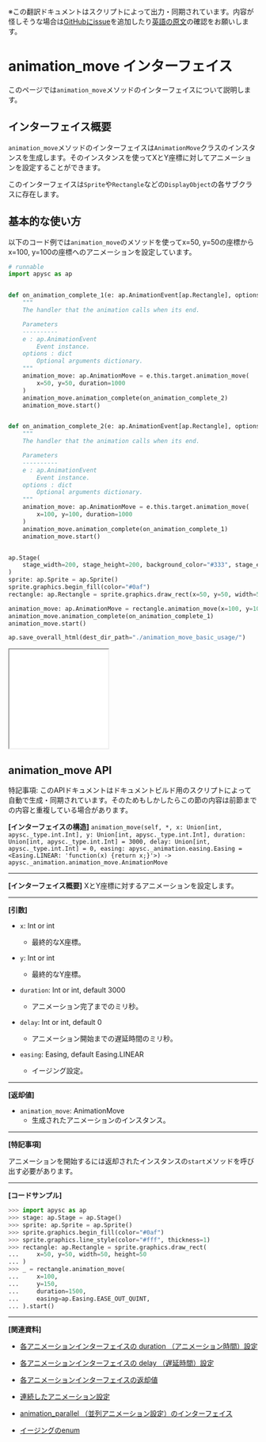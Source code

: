 <span class="inconspicuous-txt">※この翻訳ドキュメントはスクリプトによって出力・同期されています。内容が怪しそうな場合は<a href="https://github.com/simon-ritchie/apysc/issues" target="_blank">GitHubにissue</a>を追加したり[英語の原文](https://simon-ritchie.github.io/apysc/en/animation_move.html)の確認をお願いします。</span>

# animation_move インターフェイス

このページでは`animation_move`メソッドのインターフェイスについて説明します。

## インターフェイス概要

`animation_move`メソッドのインターフェイスは`AnimationMove`クラスのインスタンスを生成します。そのインスタンスを使ってXとY座標に対してアニメーションを設定することができます。

このインターフェイスは`Sprite`や`Rectangle`などの`DisplayObject`の各サブクラスに存在します。

## 基本的な使い方

以下のコード例では`animation_move`のメソッドを使ってx=50, y=50の座標からx=100, y=100の座標へのアニメーションを設定しています。

```py
# runnable
import apysc as ap


def on_animation_complete_1(e: ap.AnimationEvent[ap.Rectangle], options: dict) -> None:
    """
    The handler that the animation calls when its end.

    Parameters
    ----------
    e : ap.AnimationEvent
        Event instance.
    options : dict
        Optional arguments dictionary.
    """
    animation_move: ap.AnimationMove = e.this.target.animation_move(
        x=50, y=50, duration=1000
    )
    animation_move.animation_complete(on_animation_complete_2)
    animation_move.start()


def on_animation_complete_2(e: ap.AnimationEvent[ap.Rectangle], options: dict) -> None:
    """
    The handler that the animation calls when its end.

    Parameters
    ----------
    e : ap.AnimationEvent
        Event instance.
    options : dict
        Optional arguments dictionary.
    """
    animation_move: ap.AnimationMove = e.this.target.animation_move(
        x=100, y=100, duration=1000
    )
    animation_move.animation_complete(on_animation_complete_1)
    animation_move.start()


ap.Stage(
    stage_width=200, stage_height=200, background_color="#333", stage_elem_id="stage"
)
sprite: ap.Sprite = ap.Sprite()
sprite.graphics.begin_fill(color="#0af")
rectangle: ap.Rectangle = sprite.graphics.draw_rect(x=50, y=50, width=50, height=50)

animation_move: ap.AnimationMove = rectangle.animation_move(x=100, y=100, duration=1000)
animation_move.animation_complete(on_animation_complete_1)
animation_move.start()

ap.save_overall_html(dest_dir_path="./animation_move_basic_usage/")
```

<iframe src="static/animation_move_basic_usage/index.html" width="200" height="200"></iframe>

## animation_move API

<span class="inconspicuous-txt">特記事項: このAPIドキュメントはドキュメントビルド用のスクリプトによって自動で生成・同期されています。そのためもしかしたらこの節の内容は前節までの内容と重複している場合があります。</span>

**[インターフェイスの構造]** `animation_move(self, *, x: Union[int, apysc._type.int.Int], y: Union[int, apysc._type.int.Int], duration: Union[int, apysc._type.int.Int] = 3000, delay: Union[int, apysc._type.int.Int] = 0, easing: apysc._animation.easing.Easing = <Easing.LINEAR: 'function(x) {return x;}'>) -> apysc._animation.animation_move.AnimationMove`<hr>

**[インターフェイス概要]** XとY座標に対するアニメーションを設定します。<hr>

**[引数]**

- `x`: Int or int
  - 最終的なX座標。

- `y`: Int or int
  - 最終的なY座標。

- `duration`: Int or int, default 3000
  - アニメーション完了までのミリ秒。

- `delay`: Int or int, default 0
  - アニメーション開始までの遅延時間のミリ秒。

- `easing`: Easing, default Easing.LINEAR
  - イージング設定。

<hr>

**[返却値]**

- `animation_move`: AnimationMove
  - 生成されたアニメーションのインスタンス。

<hr>

**[特記事項]**

アニメーションを開始するには返却されたインスタンスの`start`メソッドを呼び出す必要があります。<hr>

**[コードサンプル]**

```py
>>> import apysc as ap
>>> stage: ap.Stage = ap.Stage()
>>> sprite: ap.Sprite = ap.Sprite()
>>> sprite.graphics.begin_fill(color="#0af")
>>> sprite.graphics.line_style(color="#fff", thickness=1)
>>> rectangle: ap.Rectangle = sprite.graphics.draw_rect(
...     x=50, y=50, width=50, height=50
... )
>>> _ = rectangle.animation_move(
...     x=100,
...     y=150,
...     duration=1500,
...     easing=ap.Easing.EASE_OUT_QUINT,
... ).start()
```

<hr>

**[関連資料]**

- [各アニメーションインターフェイスの duration （アニメーション時間）設定](https://simon-ritchie.github.io/apysc/en/jp_animation_duration.html)
- [各アニメーションインターフェイスの delay （遅延時間）設定](https://simon-ritchie.github.io/apysc/en/jp_animation_delay.html)

- [各アニメーションインターフェイスの返却値](https://simon-ritchie.github.io/apysc/en/jp_animation_return_value.html)
- [連続したアニメーション設定](https://simon-ritchie.github.io/apysc/en/jp_sequential_animation.html)

- [animation_parallel （並列アニメーション設定）のインターフェイス](https://simon-ritchie.github.io/apysc/en/jp_animation_parallel.html)
- [イージングのenum](https://simon-ritchie.github.io/apysc/en/jp_easing_enum.html)